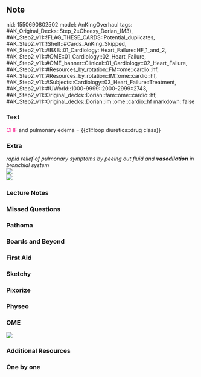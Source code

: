 ## Note
nid: 1550690802502
model: AnKingOverhaul
tags: #AK_Original_Decks::Step_2::Cheesy_Dorian_(M3), #AK_Step2_v11::!FLAG_THESE_CARDS::Potential_duplicates, #AK_Step2_v11::!Shelf::#Cards_AnKing_Skipped, #AK_Step2_v11::#B&B::01_Cardiology::Heart_Failure::HF_1_and_2, #AK_Step2_v11::#OME::01_Cardiology::02_Heart_Failure, #AK_Step2_v11::#OME_banner::Clinical::01_Cardiology::02_Heart_Failure, #AK_Step2_v11::#Resources_by_rotation::FM::ome::cardio::hf, #AK_Step2_v11::#Resources_by_rotation::IM::ome::cardio::hf, #AK_Step2_v11::#Subjects::Cardiology::03_Heart_Failure::Treatment, #AK_Step2_v11::#UWorld::1000-9999::2000-2999::2743, #AK_Step2_v11::Original_decks::Dorian::fam::ome::cardio::hf, #AK_Step2_v11::Original_decks::Dorian::im::ome::cardio::hf
markdown: false

### Text
<font color="#FC0280">CHF</font> and pulmonary edema = {{c1::loop
diuretics::drug class}}

### Extra
<div>
  <i>rapid relief of pulmonary symptoms by peeing out fluid and
  <b>vasodilation</b> in bronchial system</i>
</div>
<div>
  <i><img src="paste-10191957394060.jpg"></i>
</div><i><img src="paste-329471236243945.jpg"></i>

### Lecture Notes


### Missed Questions


### Pathoma


### Boards and Beyond


### First Aid


### Sketchy


### Pixorize


### Physeo


### OME
<div class="ome-widget">
  <a href=
  "https://onlinemeded.org/spa/cardiology/heart-failure/acquire?ref=anki">
  <img src="_OME_AnkiFlashcards_Lesson_3.png"></a>
</div>

### Additional Resources


### One by one

